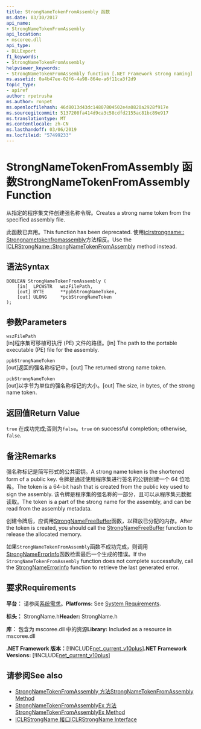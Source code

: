 ```yaml
---
title: StrongNameTokenFromAssembly 函数
ms.date: 03/30/2017
api_name:
- StrongNameTokenFromAssembly
api_location:
- mscoree.dll
api_type:
- DLLExport
f1_keywords:
- StrongNameTokenFromAssembly
helpviewer_keywords:
- StrongNameTokenFromAssembly function [.NET Framework strong naming]
ms.assetid: 0a4b47ee-02f6-4a98-864e-a6f11ca3f2d9
topic_type:
- apiref
author: rpetrusha
ms.author: ronpet
ms.openlocfilehash: 46d8013d43dc14807804502e4a0820a2928f917e
ms.sourcegitcommit: 5137208fa414d9ca3c58cdfd2155ac81bc89e917
ms.translationtype: MT
ms.contentlocale: zh-CN
ms.lasthandoff: 03/06/2019
ms.locfileid: "57499233"
---
```

# <a name="strongnametokenfromassembly-function"></a><span data-ttu-id="dbc95-102">StrongNameTokenFromAssembly 函数</span><span class="sxs-lookup"><span data-stu-id="dbc95-102">StrongNameTokenFromAssembly Function</span></span>
<span data-ttu-id="dbc95-103">从指定的程序集文件创建强名称令牌。</span><span class="sxs-lookup"><span data-stu-id="dbc95-103">Creates a strong name token from the specified assembly file.</span></span>  
  
 <span data-ttu-id="dbc95-104">此函数已弃用。</span><span class="sxs-lookup"><span data-stu-id="dbc95-104">This function has been deprecated.</span></span> <span data-ttu-id="dbc95-105">使用[iclrstrongname:: Strongnametokenfromassembly](../../../../docs/framework/unmanaged-api/hosting/iclrstrongname-strongnametokenfromassembly-method.md)方法相反。</span><span class="sxs-lookup"><span data-stu-id="dbc95-105">Use the [ICLRStrongName::StrongNameTokenFromAssembly](../../../../docs/framework/unmanaged-api/hosting/iclrstrongname-strongnametokenfromassembly-method.md) method instead.</span></span>  
  
## <a name="syntax"></a><span data-ttu-id="dbc95-106">语法</span><span class="sxs-lookup"><span data-stu-id="dbc95-106">Syntax</span></span>  
  
```  
BOOLEAN StrongNameTokenFromAssembly (  
    [in]  LPCWSTR   wszFilePath,  
    [out] BYTE      **ppbStrongNameToken,  
    [out] ULONG     *pcbStrongNameToken  
);  
```  
  
## <a name="parameters"></a><span data-ttu-id="dbc95-107">参数</span><span class="sxs-lookup"><span data-stu-id="dbc95-107">Parameters</span></span>  
 `wszFilePath`  
 <span data-ttu-id="dbc95-108">[in]程序集可移植可执行 (PE) 文件的路径。</span><span class="sxs-lookup"><span data-stu-id="dbc95-108">[in] The path to the portable executable (PE) file for the assembly.</span></span>  
  
 `ppbStrongNameToken`  
 <span data-ttu-id="dbc95-109">[out]返回的强名称标记中。</span><span class="sxs-lookup"><span data-stu-id="dbc95-109">[out] The returned strong name token.</span></span>  
  
 `pcbStrongNameToken`  
 <span data-ttu-id="dbc95-110">[out]以字节为单位的强名称标记的大小。</span><span class="sxs-lookup"><span data-stu-id="dbc95-110">[out] The size, in bytes, of the strong name token.</span></span>  
  
## <a name="return-value"></a><span data-ttu-id="dbc95-111">返回值</span><span class="sxs-lookup"><span data-stu-id="dbc95-111">Return Value</span></span>  
 <span data-ttu-id="dbc95-112">`true` 在成功完成;否则为`false`。</span><span class="sxs-lookup"><span data-stu-id="dbc95-112">`true` on successful completion; otherwise, `false`.</span></span>  
  
## <a name="remarks"></a><span data-ttu-id="dbc95-113">备注</span><span class="sxs-lookup"><span data-stu-id="dbc95-113">Remarks</span></span>  
 <span data-ttu-id="dbc95-114">强名称标记是简写形式的公共密钥。</span><span class="sxs-lookup"><span data-stu-id="dbc95-114">A strong name token is the shortened form of a public key.</span></span> <span data-ttu-id="dbc95-115">令牌是通过使用程序集进行签名的公钥创建一个 64 位哈希。</span><span class="sxs-lookup"><span data-stu-id="dbc95-115">The token is a 64-bit hash that is created from the public key used to sign the assembly.</span></span> <span data-ttu-id="dbc95-116">该令牌是程序集的强名称的一部分，且可以从程序集元数据读取。</span><span class="sxs-lookup"><span data-stu-id="dbc95-116">The token is a part of the strong name for the assembly, and can be read from the assembly metadata.</span></span>  
  
 <span data-ttu-id="dbc95-117">创建令牌后，应调用[StrongNameFreeBuffer](../../../../docs/framework/unmanaged-api/strong-naming/strongnamefreebuffer-function.md)函数，以释放已分配的内存。</span><span class="sxs-lookup"><span data-stu-id="dbc95-117">After the token is created, you should call the [StrongNameFreeBuffer](../../../../docs/framework/unmanaged-api/strong-naming/strongnamefreebuffer-function.md) function to release the allocated memory.</span></span>  
  
 <span data-ttu-id="dbc95-118">如果`StrongNameTokenFromAssembly`函数不成功完成，则调用[StrongNameErrorInfo](../../../../docs/framework/unmanaged-api/strong-naming/strongnameerrorinfo-function.md)函数检索最后一个生成的错误。</span><span class="sxs-lookup"><span data-stu-id="dbc95-118">If the `StrongNameTokenFromAssembly` function does not complete successfully, call the [StrongNameErrorInfo](../../../../docs/framework/unmanaged-api/strong-naming/strongnameerrorinfo-function.md) function to retrieve the last generated error.</span></span>  
  
## <a name="requirements"></a><span data-ttu-id="dbc95-119">要求</span><span class="sxs-lookup"><span data-stu-id="dbc95-119">Requirements</span></span>  
 <span data-ttu-id="dbc95-120">**平台：** 请参阅[系统需求](../../../../docs/framework/get-started/system-requirements.md)。</span><span class="sxs-lookup"><span data-stu-id="dbc95-120">**Platforms:** See [System Requirements](../../../../docs/framework/get-started/system-requirements.md).</span></span>  
  
 <span data-ttu-id="dbc95-121">**标头：** StrongName.h</span><span class="sxs-lookup"><span data-stu-id="dbc95-121">**Header:** StrongName.h</span></span>  
  
 <span data-ttu-id="dbc95-122">**库：** 包含为 mscoree.dll 中的资源</span><span class="sxs-lookup"><span data-stu-id="dbc95-122">**Library:** Included as a resource in mscoree.dll</span></span>  
  
 <span data-ttu-id="dbc95-123">**.NET Framework 版本：**[!INCLUDE[net_current_v10plus](../../../../includes/net-current-v10plus-md.md)]</span><span class="sxs-lookup"><span data-stu-id="dbc95-123">**.NET Framework Versions:** [!INCLUDE[net_current_v10plus](../../../../includes/net-current-v10plus-md.md)]</span></span>  
  
## <a name="see-also"></a><span data-ttu-id="dbc95-124">请参阅</span><span class="sxs-lookup"><span data-stu-id="dbc95-124">See also</span></span>
- [<span data-ttu-id="dbc95-125">StrongNameTokenFromAssembly 方法</span><span class="sxs-lookup"><span data-stu-id="dbc95-125">StrongNameTokenFromAssembly Method</span></span>](../../../../docs/framework/unmanaged-api/hosting/iclrstrongname-strongnametokenfromassembly-method.md)
- [<span data-ttu-id="dbc95-126">StrongNameTokenFromAssemblyEx 方法</span><span class="sxs-lookup"><span data-stu-id="dbc95-126">StrongNameTokenFromAssemblyEx Method</span></span>](../../../../docs/framework/unmanaged-api/hosting/iclrstrongname-strongnametokenfromassemblyex-method.md)
- [<span data-ttu-id="dbc95-127">ICLRStrongName 接口</span><span class="sxs-lookup"><span data-stu-id="dbc95-127">ICLRStrongName Interface</span></span>](../../../../docs/framework/unmanaged-api/hosting/iclrstrongname-interface.md)
